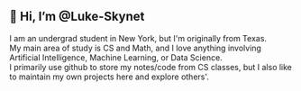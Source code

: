 👋 Hi, I’m @Luke-Skynet
-
I am an undergrad student in New York, but I'm originally from Texas.   
My main area of study is CS and Math, and I love anything involving Artificial Intelligence, Machine Learning, or Data Science.  
I primarily use github to store my notes/code from CS classes, but I also like to maintain my own projects here and explore others'.

<!---
Luke-Skynet/Luke-Skynet is a ✨ special ✨ repository because its `README.md` (this file) appears on your GitHub profile.
You can click the Preview link to take a look at your changes.
--->
